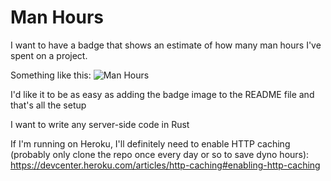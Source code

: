 # Man Hours

I want to have a badge that shows an estimate of how many man hours I've spent on a project.

Something like this: ![Man Hours](https://img.shields.io/badge/Man%20Hours-777-yellow)

I'd like it to be as easy as adding the badge image to the README file and that's all the setup

I want to write any server-side code in Rust

If I'm running on Heroku, I'll definitely need to enable HTTP caching (probably only clone the repo once every day or so to save dyno hours): https://devcenter.heroku.com/articles/http-caching#enabling-http-caching
